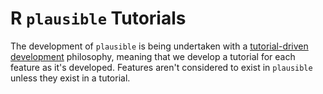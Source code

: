 # R `plausible` Tutorials

The development of `plausible` is being undertaken with a [tutorial-driven development](https://chryswoods.github.io/blog/return_of_the_king/#tutorial-driven-development) philosophy, meaning that we develop a tutorial for each feature as it's developed. 
Features aren't considered to exist in `plausible` unless they exist in a tutorial.
